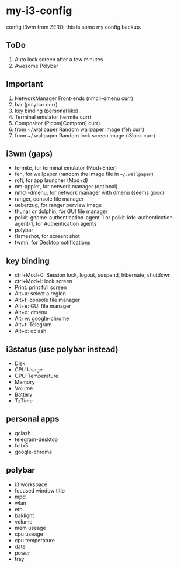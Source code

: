 # my-i3-config
config i3wm from ZERO, this is some my config backup.

## ToDo
1. Auto lock screen after a few minutes
2. Awesome Polybar

## Important
1. NetworkManager Front-ends (nmcli-dmenu curr)
2. bar (polybar curr)
3. key binding (personal like)
4. Terminal emulator (termite curr)
5. Compositor (Picom[Compton] curr)
6. from ~/.wallpaper Random wallpaper image (feh curr)
7. from ~/.wallpaper Random lock screen image (i3lock curr)

## i3wm (gaps)
- termite, for terminal emulator (Mod+Enter)
- feh, for wallpaper (random the image file in `~/.wallpaper`)
- rofi, for app launcher (Mod+d)
- nm-applet, for network manager (optional)
- nmcli-dmenu, for network manager with dmenu (seems good)
- ranger, console file manager
- ueberzug, for ranger perview image
- thunar or dolphin, for GUI file manager
- polkit-gnome-authentication-agent-1 or polkit-kde-authentication-agent-1, for Authentication agents
- polybar
- flameshot, for screent shot
- twmn, for Desktop notifications

## key binding
- ctrl+Mod+0: Session lock, logout, suspend, hibernate, shutdown
- ctrl+Mod+l: lock screen
- Print: print full screen
- Alt+a: select a region
- Alt+f: console file manager
- Alt+e: GUI file manager
- Alt+d: dmenu
- Alt+w: google-chrome
- Alt+t: Telegram
- Alt+c: qclash

## i3status (use polybar instead)
- Disk
- CPU Usage
- CPU-Temperature
- Memory
- Volume
- Battery
- TzTime

## personal apps
- qclash
- telegram-desktop
- fcitx5
- google-chrome

## polybar
- i3 workspace
- focused window title
- mpd
- wlan
- eth
- baklight
- volume
- mem useage
- cpu useage
- cpu temperature
- date
- power
- tray
